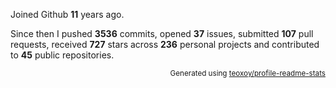 Joined Github **11** years ago.

Since then I pushed **3536** commits, opened **37** issues, submitted **107** pull requests, received **727** stars across **236** personal projects and contributed to **45** public repositories.

<p align="right"><sub>Generated using <a href="https://github.com/marketplace/actions/profile-readme-stats">teoxoy/profile-readme-stats</a></sub></p>
